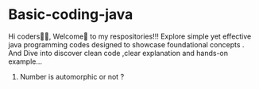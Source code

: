 # Basic-coding-java
Hi coders🧑‍💻, Welcome🙏 to my respositories!!! Explore simple yet effective java programming codes designed to showcase foundational concepts . And Dive into discover clean code ,clear explanation and hands-on example...

1. Number is automorphic or not ?

